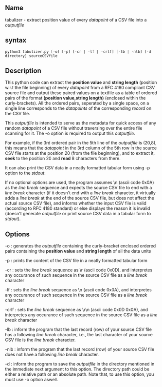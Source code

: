 Name
---
tabulizer - extract position value of every *datapoint* of a CSV file into a *outputfile*

syntax
---
```
python3 tabulizer.py [-o] [-p] [-cr | -lf | -crlf] [-lb | -nlb] [-d directory] sourceCSVfile
```

Description
---

This python code can extract the **position value** and **string length** (position w.r.t the file beginning) of every *datapoint* from a RFC 4180 compliant CSV source file and output these paired values on a textfile as a table of ordered pairs of the format **(position value,string length)** (enclosed within the curly-brackets). All the ordered pairs, seperated by a single space, on a single line corresponds to the *datapoints* of the corresponding *record* on the CSV file.

This *outputfile* is intended to serve as the metadata for quick access of any random *datapoint* of a CSV file without traversing over the entire file scanning for it. The -o option is required to output this *outputfile*.

For example, if the 3rd ordered pair in the 5th line of the *outputfile* is (20,8), this means that the *datapoint* in the 3rd column of the 5th row in the source CSV file starts at the position 20 (from the file beginning), and to extract it, **seek** to the position 20 and **read** 8 characters from there.

It can also print the CSV data in a neatly formatted tabular form using -p option to the *stdout*.

If no optional options are used, the program assumes \n (ascii code 0x0A) as the *line break* sequence and expects the source CSV file to end with a *line break* character (if it doesn't end with a *line break* character, it virtually adds a *line break* at the end of the source CSV file, but does not affect the actual source CSV file), and informs whether the input CSV file is valid (according to RFC 4180 standard) or else displays the reason it is invalid (doesn't generate *outputfile* or print source CSV data in a tabular form to *stdout*).

Options
---

-o :
generates the *outputfile* containing the curly-bracket enclosed ordered pairs containing the **position value** and **string length** of all the data units

-p :
prints the content of the CSV file in a neatly formatted tabular form

-cr :
sets the *line break* sequence as \r (ascii code 0x0D), and interpretes any occurance of such sequence in the source CSV file as a *line break* character

-lf :
sets the *line break* sequence as \n (ascii code 0x0A), and interpretes any occurance of such sequence in the source CSV file as a *line break* character

-crlf :
sets the *line break* sequence as \r\n (ascii code 0x0D 0x0A), and interpretes any occurance of such sequence in the source CSV file as a *line break* character

-lb :
inform the program that the last record (row) of your source CSV file has a following *line break* character, i.e., the last character of your source CSV file is the *line break* character.

-nlb :
inform the program that the last record (row) of your source CSV file does not have a following *line break* character.

-d :
inform the program to save the *outputfile* in the directory mentioned in the immediate next argument to this option. The directory path could be either a relative path or an absolute path. Note that, to use this option, you must use -o option aswell.
